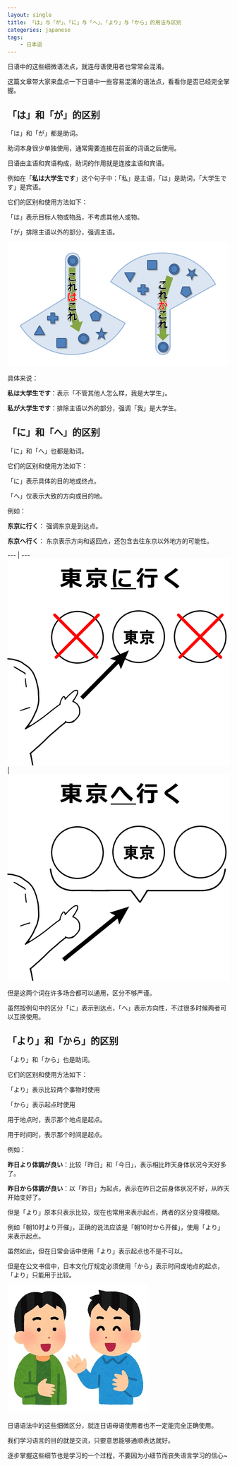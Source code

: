 ```yaml
---
layout: single
title: 「は」与「が」、「に」与「へ」、「より」与「から」的用法与区别
categories: japanese
tags:
    - 日本语
---
```



日语中的这些细微语法点，就连母语使用者也常常会混淆。

这篇文章带大家来盘点一下日语中一些容易混淆的语法点，看看你是否已经完全掌握。

## 「は」和「が」的区别

「は」和「が」都是助词。 

助词本身很少单独使用，通常需要连接在前面的词语之后使用。

日语由主语和宾语构成，助词的作用就是连接主语和宾语。

例如在「**私は大学生です**」这个句子中：「私」是主语，「は」是助词，「大学生です」是宾语。

它们的区别和使用方法如下：

「は」表示目标人物或物品，不考虑其他人或物。

「が」排除主语以外的部分，强调主语。

![](/assets/images/joshi/wa-vs-ga.png)

具体来说：

**私は大学生です**：表示「不管其他人怎么样，我是大学生」。

**私が大学生です**：排除主语以外的部分，强调「我」是大学生。

## 「に」和「へ」的区别

「に」和「へ」也都是助词。

它们的区别和使用方法如下：

「に」表示具体的目的地或终点。

「へ」仅表示大致的方向或目的地。

例如：

**东京に行く**： 强调东京是到达点。

**东京へ行く**： 东京表示方向和返回点，还包含去往东京以外地方的可能性。

--- | ---
![](/assets/images/joshi/ni-to-he_tokyo.png) | ![](/assets/images/joshi/ni-to-he_tokyo2.png)

但是这两个词在许多场合都可以通用，区分不够严谨。

虽然按例句中的区分「に」表示到达点，「へ」表示方向性，不过很多时候两者可以互换使用。


## 「より」和「から」的区别

「より」和「から」也是助词。

它们的区别和使用方法如下：

「より」表示比较两个事物时使用

「から」表示起点时使用

用于地点时，表示那个地点是起点。

用于时间时，表示那个时间是起点。

例如：

**昨日より体調が良い**：比较「昨日」和「今日」，表示相比昨天身体状况今天好多了。

**昨日から体調が良い**：以「昨日」为起点，表示在昨日之前身体状况不好，从昨天开始变好了。

但是「より」原本只表示比较，现在也常用来表示起点，两者的区分变得模糊。

例如「朝10时より开催」，正确的说法应该是「朝10时から开催」，使用「より」来表示起点。

虽然如此，但在日常会话中使用「より」表示起点也不是不可以。

但是在公文书信中，日本文化厅规定必须使用「から」表示时间或地点的起点，「より」只能用于比较。

![](/assets/images/joshi/cover.jpg)

日语语法中的这些细微区分，就连日语母语使用者也不一定能完全正确使用。

我们学习语言的目的就是交流，只要意思能够通顺表达就好。

逐步掌握这些细节也是学习的一个过程，不要因为小细节而丧失语言学习的信心~
